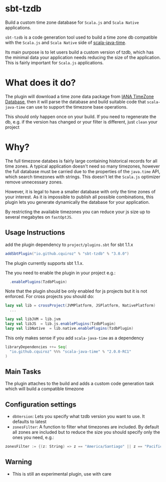 # sbt-tzdb

Build a custom time zone database for `Scala.js` and `Scala Native` applications.

`sbt-tzdb` is a code generation tool used to build a time zone db compatible with the `Scala.js` and `Scala Native` side of [scala-java-time](https://github.com/cquiroz/scala-java-time).

Its main purpose is to let users build a custom version of tzdb, which has the minimal data your application needs reducing the size of the application.
This is fairly important for `Scala.js` applications.

# What does it do?

The plugin will download a time zone data package from [IANA TimeZone Database](https://www.iana.org/time-zones), then it will parse the database and build suitable code that `scala-java-time` can use to support the timezone base operations.

This should only happen once on your build. If you need to regenerate the db, e.g. if the version has changed or your filter is different, just `clean` your project

# Why?

The full timezone databes is fairly large containing historical records for all time zones. A typical application doesn't need so many timezones, however the full database must be carried due to the properties of the `java.time` API, which search timezones with strings. This doesn't let the `Scala.js` optimizer remove unnecessary zones.

However, it is legal to have a smaller database with only the time zones of your interest. As it is impossible to publish all possible combinations, this plugin lets you generate dynamically the database for your application.

By restricting the available timezones you can reduce your js size up to several megabytes on `fastOptJS`.

## Usage Instructions

add the plugin dependency to `project/plugins.sbt` for sbt 1.1.x

```scala
addSbtPlugin("io.github.cquiroz" % "sbt-tzdb" % "3.0.0")
```

The plugin currently supports sbt 1.1.x.

The you need to enable the plugin in your project e.g.:

```scala
  .enablePlugins(TzdbPlugin)
```

Note that the plugin should be only enabled for js projects but it is not enforced. For cross projects you should do:

```scala
lazy val lib = crossProject(JVMPlatform, JSPlatform, NativePlatform)
  ...

lazy val libJVM = lib.jvm
lazy val libJS  = lib.js.enablePlugins(TzdbPlugin)
lazy val libNative  = lib.native.enablePlugins(TzdbPlugin)
```

This only makes sense if you add `scala-java-time` as a dependency

```scala
libraryDependencies ++= Seq(
  "io.github.cquiroz" %%% "scala-java-time" % "2.0.0-RC1"
)
```

## Main Tasks

The plugin attaches to the build and adds a custom code generation task which will build a compatible timezone

## Configuration settings

* `dbVersion`: Lets you specify what tzdb version you want to use. It defaults to latest
* `zonesFilter`: A function to filter what timezones are included. By default all zones are included but to reduce the size you should specify only the ones you need, e.g.:

```scala
zonesFilter := {(z: String) => z == "America/Santiago" || z == "Pacific/Honolulu"},
```

## Warning

* This is still an experimental plugin, use with care
